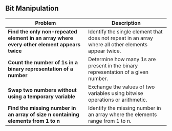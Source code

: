 ## Bit Manipulation

| Problem                                                           | Description                                                                 |
|-------------------------------------------------------------------|-----------------------------------------------------------------------------|
| **Find the only non-repeated element in an array where every other element appears twice** | Identify the single element that does not repeat in an array where all other elements appear twice. |
| **Count the number of 1s in a binary representation of a number** | Determine how many 1s are present in the binary representation of a given number. |
| **Swap two numbers without using a temporary variable**           | Exchange the values of two variables using bitwise operations or arithmetic. |
| **Find the missing number in an array of size n containing elements from 1 to n** | Identify the missing number in an array where the elements range from 1 to n. |
